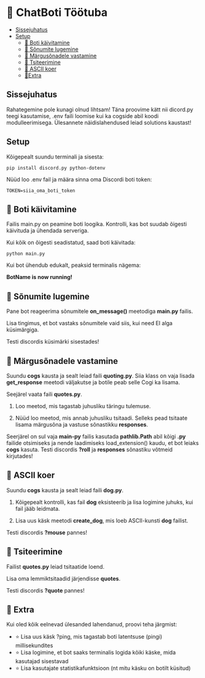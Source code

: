 # 🚀 ChatBoti Töötuba

- [Sissejuhatus](#sissejuhatus)
- [Setup](#Setup)
    - [🤖 Boti käivitamine](#-Boti-käivitamine)
    - [💬 Sõnumite lugemine](#-Sõnumite-lugemine)
    - [🎲 Märgusõnadele vastamine](#-Märgusõnadele-vastamine)
    - [📜 Tsiteerimine](#-Tsiteerimine)
    - [🐶 ASCII koer](#-ASCII-koer)
    - [🔄Extra](#-Extra)


## Sissejuhatus
Rahategemine pole kunagi olnud lihtsam!
Täna proovime kätt nii dicord.py teegi kasutamise, .env faili loomise kui ka cogside abil koodi modulleerimisega.
Ülesannete näidislahendused leiad solutions kaustast!

## Setup
Kõigepealt suundu terminali ja sisesta:
````
pip install discord.py python-dotenv
````
Nüüd loo .env fail ja määra sinna oma Discordi boti token:
````
TOKEN=siia_oma_boti_token
````

## 🤖 Boti käivitamine
Failis main.py on peamine boti loogika. Kontrolli, kas bot suudab õigesti käivituda ja ühendada serveriga.

Kui kõik on õigesti seadistatud, saad boti käivitada:
````
python main.py
````
Kui bot ühendub edukalt, peaksid terminalis nägema:

__BotName is now running!__

## 💬 Sõnumite lugemine
Pane bot reageerima sõnumitele __on_message()__ meetodiga __main.py__ failis.

Lisa tingimus, et bot vastaks sõnumitele vaid siis, kui need EI alga küsimärgiga.

Testi discordis küsimärki sisestades!

## 🎲 Märgusõnadele vastamine
Suundu __cogs__ kausta ja sealt leiad faili __quoting.py__. Siia klass on vaja lisada __get_response__ meetodi väljakutse ja botile peab selle Cogi ka lisama. 

Seejärel vaata faili __quotes.py__.

1. Loo meetod, mis tagastab juhusliku täringu tulemuse.

2. Nüüd loo meetod, mis annab juhusliku tsitaadi. Selleks pead tsitaate lisama märgusõna ja vastuse sõnastikku __responses__.

Seerjärel on sul vaja __main-py__ failis kasutada __pathlib.Path__ abil kõigi __.py__ failide otsimiseks ja nende laadimiseks load_extension() kaudu, et bot leiaks __cogs__ kasuta.
Testi discordis __?roll__ ja __responses__ sõnastiku võtmeid kirjutades!

## 🐶 ASCII koer
Suundu __cogs__ kausta ja sealt leiad faili __dog.py__. 

1. Kõigepealt kontrolli, kas fail __dog__ eksisteerib ja lisa logimine juhuks, kui fail jääb leidmata.

2. Lisa uus käsk meetodi __create_dog__, mis loeb ASCII-kunsti __dog__ failist.

Testi discordis __?mouse__ pannes!

## 📜 Tsiteerimine
Failist __quotes.py__ leiad tsitaatide loend.

Lisa oma lemmiktsitaadid järjendisse __quotes__.

Testi discordis __?quote__ pannes!

## 🔄 Extra
Kui oled kõik eelnevad ülesanded lahendanud, proovi teha järgmist:
- ⭐ Lisa uus käsk ?ping, mis tagastab boti latentsuse (pingi) millisekundites
- ⭐ Lisa logimine, et bot saaks terminalis logida kõiki käske, mida kasutajad sisestavad
- ⭐ Lisa kasutajate statistikafunktsioon (nt mitu käsku on botilt küsitud)